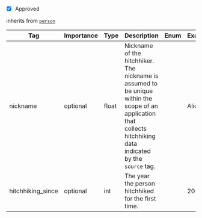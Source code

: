 - [x] Approved

inherits from [`person`](https://github.com/Hitchwiki/hitchhiking_data_standard/blob/main/tags/person.md)

| Tag                         | Importance   | Type     | Description                                                                                   | Enum | Example |
|-----------------------------|--------------|----------|-----------------------------------------------------------------------------------------------|------|---------|
| nickname                   | optional  | float  | Nickname of the hitchhiker. The nickname is assumed to be unique within the scope of an application that collects hitchhiking data indicated by the `source` tag.                                              |      |Alice         |
| hitchhiking_since                   | optional  | int  | The year the person hitchhiked for the first time.                                               |      |2010         |
